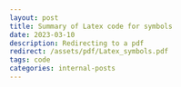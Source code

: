 ```yaml
---
layout: post
title: Summary of Latex code for symbols
date: 2023-03-10
description: Redirecting to a pdf
redirect: /assets/pdf/Latex_symbols.pdf
tags: code
categories: internal-posts
---
```

